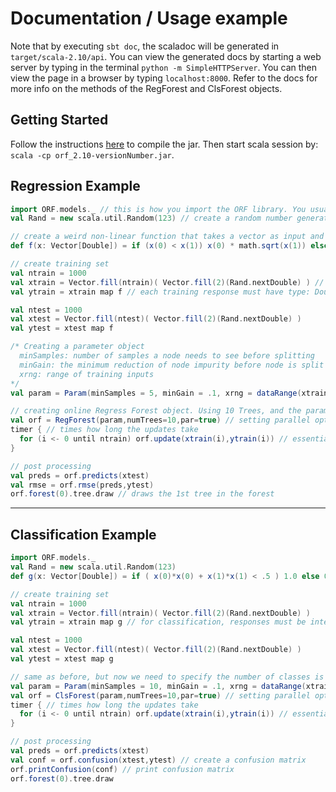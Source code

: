 # Documentation / Usage example

Note that by executing `sbt doc`, the scaladoc will be generated in `target/scala-2.10/api`. You can view the generated docs by
starting a web server by typing in the terminal `python -m SimpleHTTPServer`. You can then view the page in a browser by typing
`localhost:8000`. Refer to the docs for more info on the methods of the RegForest and ClsForest objects.

## Getting Started

Follow the instructions [here](https://github.com/luiarthur/ORF-saffari#readme) to compile the jar. Then
start scala session by: `scala -cp orf_2.10-versionNumber.jar`.

## Regression Example

```scala
import ORF.models._ // this is how you import the ORF library. You usually won't need to import anything else
val Rand = new scala.util.Random(123) // create a random number generator with a random seed of 123

// create a weird non-linear function that takes a vector as input and returns a scalar
def f(x: Vector[Double]) = if (x(0) < x(1)) x(0) * math.sqrt(x(1)) else math.sqrt(x(1)) * x(0)

// create training set
val ntrain = 1000
val xtrain = Vector.fill(ntrain)( Vector.fill(2)(Rand.nextDouble) ) // each training input must have type: Vector[Double]
val ytrain = xtrain map f // each training response must have type: Double

val ntest = 1000
val xtest = Vector.fill(ntest)( Vector.fill(2)(Rand.nextDouble) )
val ytest = xtest map f

/* Creating a parameter object
  minSamples: number of samples a node needs to see before splitting
  minGain: the minimum reduction of node impurity before node is split
  xrng: range of training inputs
*/
val param = Param(minSamples = 5, minGain = .1, xrng = dataRange(xtrain))

// creating online Regress Forest object. Using 10 Trees, and the parameters given above.
val orf = RegForest(param,numTrees=10,par=true) // setting parallel option to be true. trees in forest will be trained in parallel.
timer { // times how long the updates take
  for (i <- 0 until ntrain) orf.update(xtrain(i),ytrain(i)) // essentially: orf.update( newx: Vector[Double], newy: Double )
}

// post processing
val preds = orf.predicts(xtest)
val rmse = orf.rmse(preds,ytest)
orf.forest(0).tree.draw // draws the 1st tree in the forest
```

***

## Classification Example

```scala
import ORF.models._
val Rand = new scala.util.Random(123)
def g(x: Vector[Double]) = if ( x(0)*x(0) + x(1)*x(1) < .5 ) 1.0 else 0.0

// create training set
val ntrain = 1000
val xtrain = Vector.fill(ntrain)( Vector.fill(2)(Rand.nextDouble) )
val ytrain = xtrain map g // for classification, responses must be integer-valued Doubles (0.0, 1.0, 2.0, ...) and must start from 0.0

val ntest = 1000
val xtest = Vector.fill(ntest)( Vector.fill(2)(Rand.nextDouble) )
val ytest = xtest map g

// same as before, but now we need to specify the number of classes is 2.
val param = Param(minSamples = 10, minGain = .1, xrng = dataRange(xtrain), numClasses = 2)
val orf = ClsForest(param,numTrees=10,par=true) // setting parallel option to be true. trees in forest will be trained in parallel.
timer { // times how long the updates take
  for (i <- 0 until ntrain) orf.update(xtrain(i),ytrain(i)) // essentially: orf.update( newx: Vector[Double], newy: Double )
}

// post processing
val preds = orf.predicts(xtest)
val conf = orf.confusion(xtest,ytest) // create a confusion matrix
orf.printConfusion(conf) // print confusion matrix
orf.forest(0).tree.draw
```

